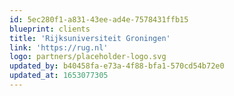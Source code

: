 ```yaml
---
id: 5ec280f1-a831-43ee-ad4e-7578431ffb15
blueprint: clients
title: 'Rijksuniversiteit Groningen'
link: 'https://rug.nl'
logo: partners/placeholder-logo.svg
updated_by: b40458fa-e73a-4f88-bfa1-570cd54b72e0
updated_at: 1653077305
---
```

